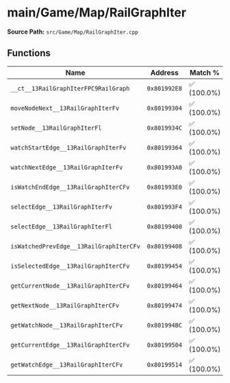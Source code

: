 # main/Game/Map/RailGraphIter

**Source Path:** `src/Game/Map/RailGraphIter.cpp`

## Functions

| Name | Address | Match % |
|------|---------|---------|
| `__ct__13RailGraphIterFPC9RailGraph` | `0x801992E8` | :white_check_mark: (100.0%) |
| `moveNodeNext__13RailGraphIterFv` | `0x80199304` | :white_check_mark: (100.0%) |
| `setNode__13RailGraphIterFl` | `0x8019934C` | :white_check_mark: (100.0%) |
| `watchStartEdge__13RailGraphIterFv` | `0x80199364` | :white_check_mark: (100.0%) |
| `watchNextEdge__13RailGraphIterFv` | `0x801993A0` | :white_check_mark: (100.0%) |
| `isWatchEndEdge__13RailGraphIterCFv` | `0x801993E0` | :white_check_mark: (100.0%) |
| `selectEdge__13RailGraphIterFv` | `0x801993F4` | :white_check_mark: (100.0%) |
| `selectEdge__13RailGraphIterFl` | `0x80199400` | :white_check_mark: (100.0%) |
| `isWatchedPrevEdge__13RailGraphIterCFv` | `0x80199408` | :white_check_mark: (100.0%) |
| `isSelectedEdge__13RailGraphIterCFv` | `0x80199454` | :white_check_mark: (100.0%) |
| `getCurrentNode__13RailGraphIterCFv` | `0x80199464` | :white_check_mark: (100.0%) |
| `getNextNode__13RailGraphIterCFv` | `0x80199474` | :white_check_mark: (100.0%) |
| `getWatchNode__13RailGraphIterCFv` | `0x801994BC` | :white_check_mark: (100.0%) |
| `getCurrentEdge__13RailGraphIterCFv` | `0x80199504` | :white_check_mark: (100.0%) |
| `getWatchEdge__13RailGraphIterCFv` | `0x80199514` | :white_check_mark: (100.0%) |
